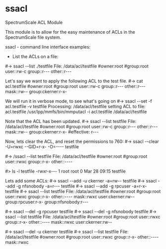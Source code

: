 # ssacl
SpectrumScale ACL Module

This module is to allow for the easy maintenance of ACLs in
the SpectrumScale file system.

ssacl - command line interface examples:

- List the ACLs on a file:

#-> ssacl --list ./testfile 
File: /data/acl/testfile 
#owner:root 
#group:root 
user::rw-c 
group::r--- 
other::r--- 

Let's say we want to apply the following ACL to the test file. 
#-> cat acl.testfile 
#owner:root 
#group:root 
user::rw-c 
group::r--- 
other::r--- 
mask::rw-- 
group:ckerner:r-x- 

We will run it in verbose mode, to see what's going on
#-> ssacl --set -f acl.testfile -v testfile 
Processing: /data/acl/testfile setting ACL to file: acl.testfile
/usr/lpp/mmfs/bin/mmputacl -i acl.testfile /data/acl/testfile

Note that the ACL has been updated.
#-> ssacl --list testfile
File: /data/acl/testfile
#owner:root
#group:root
user::rw-c
group::r---
other::r---
mask::rw--
group:ckerner:r-x-  #effective: r---

Now, lets clear the ACL, and reset the permissions to 760:
#-> ssacl --clear -U=rwxc --GID=r-x- -O=---- testfile

#-> /ssacl --list testfile
File: /data/acl/testfile
#owner:root
#group:root
user::rwxc
group::r-x-
other::----

#> ls -l testfile
-rwxr-x--- 1 root root 0 Mar 28 09:15 testfile

Lets add some ACLs:
#-> ssacl --add -u ckerner -a=rw-- testfile
#-> ssacl --add -g nfsnobody -a=r--- testfile
#-> ssacl --add -g rpcuser -a=r-x- testfile
#-> ssacl --list testfile
File: /data/acl/testfile
#owner:root
#group:root
user::rwxc
group::r-x-
other::----
mask::rwxc
user:ckerner:rw--
group:rpcuser:r-x-
group:nfsnobody:r---

#-> ssacl --del -g rpcuser testfile
#-> ssacl --del -g nfsnobody testfile
#-> ssacl --list testfile
File: /data/acl/testfile
#owner:root
#group:root
user::rwxc
group::r-x-
other::----
mask::rwxc
user:ckerner:rw--

#-> ssacl --del -u ckerner testfile
#-> ssacl --list testfile
File: /data/acl/testfile
#owner:root
#group:root
user::rwxc
group::r-x-
other::----
mask::rwxc

